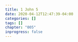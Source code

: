 ```yaml
---
title: 1 John 5
date: 2020-04-12T12:47:39-04:00
categories: []
tags: []
chapter: "005"
inprogress: false
---
```


